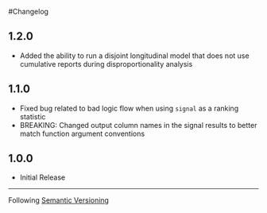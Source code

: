 #Changelog

## 1.2.0
- Added the ability to run a disjoint longitudinal model that does not use cumulative reports during disproportionality analysis

## 1.1.0
- Fixed bug related to bad logic flow when using `signal` as a ranking statistic
- BREAKING: Changed output column names in the signal results to better match function argument conventions

## 1.0.0
- Initial Release

- - - - -
Following [Semantic Versioning](https://semver.org/)